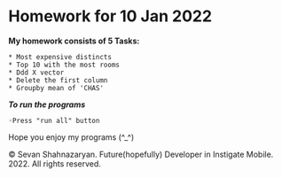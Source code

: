 # Homework for 10 Jan 2022

**My homework consists of 5 Tasks:**

    * Most expensive distincts
    * Top 10 with the most rooms
    * Ddd X vector
    * Delete the first column
    * Groupby mean of 'CHAS'

***To run the programs***

    ◦Press "run all" button

Hope you enjoy my programs (^_^)

© Sevan Shahnazaryan. Future(hopefully) Developer in Instigate Mobile.
2022. All rights reserved.